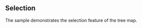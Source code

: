 ## Selection
The sample demonstrates the selection feature of the tree map.

[//]: <keywords: radtreemap, radpivotmap, palettecolorizer, treemaptypedefinition, isselectionenabled, pivotmapgroupdefinition>